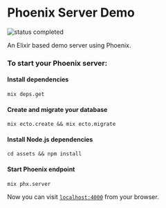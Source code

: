 # Phoenix Server Demo

![status completed](https://img.shields.io/badge/status-completed-blue.svg)

An Elixir based demo server using Phoenix.

### To start your Phoenix server:

#### Install dependencies
```
mix deps.get
```
#### Create and migrate your database
```
mix ecto.create && mix ecto.migrate
```
#### Install Node.js dependencies 
```
cd assets && npm install
```
#### Start Phoenix endpoint
```
mix phx.server
```

Now you can visit [`localhost:4000`](http://localhost:4000) from your browser.

